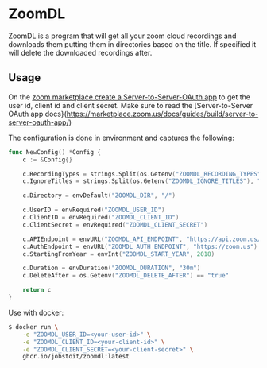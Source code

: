 # ZoomDL

ZoomDL is a program that will get all your zoom cloud recordings and downloads them putting them in directories based on the title.
If specified it will delete the downloaded recordings after.

## Usage

On the [zoom marketplace create a Server-to-Server-OAuth app](https://marketplace.zoom.us/develop/create) to get the user id, client id and client secret.
Make sure to read the [Server-to-Server OAuth app docs}(https://marketplace.zoom.us/docs/guides/build/server-to-server-oauth-app/)

The configuration is done in environment and captures the following:
```go
func NewConfig() *Config {
	c := &Config{}

	c.RecordingTypes = strings.Split(os.Getenv("ZOOMDL_RECORDING_TYPES"), ";")
	c.IgnoreTitles = strings.Split(os.Getenv("ZOOMDL_IGNORE_TITLES"), ";")

	c.Directory = envDefault("ZOOMDL_DIR", "/")

	c.UserID = envRequired("ZOOMDL_USER_ID")
	c.ClientID = envRequired("ZOOMDL_CLIENT_ID")
	c.ClientSecret = envRequired("ZOOMDL_CLIENT_SECRET")

	c.APIEndpoint = envURL("ZOOMDL_API_ENDPOINT", "https://api.zoom.us/v2")
	c.AuthEndpoint = envURL("ZOOMDL_AUTH_ENDPOINT", "https://zoom.us")
	c.StartingFromYear = envInt("ZOOMDL_START_YEAR", 2018)

	c.Duration = envDuration("ZOOMDL_DURATION", "30m")
	c.DeleteAfter = os.Getenv("ZOOMDL_DELETE_AFTER") == "true"

	return c
}
```

Use with docker:
```sh
$ docker run \
	-e "ZOOMDL_USER_ID=<your-user-id>" \
	-e "ZOOMDL_CLIENT_ID=<your-client-id>" \
	-e "ZOOMDL_CLIENT_SECRET=<your-client-secret>" \
	ghcr.io/jobstoit/zoomdl:latest
```
